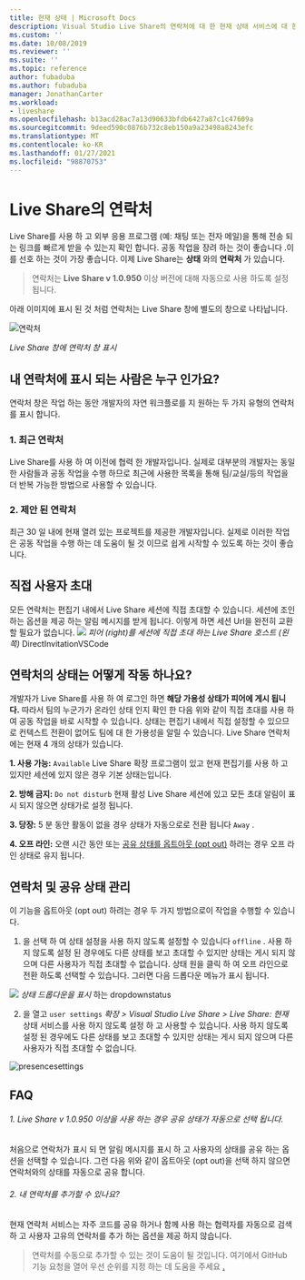 ```yaml
---
title: 현재 상태 | Microsoft Docs
description: Visual Studio Live Share의 연락처에 대 한 현재 상태 서비스에 대 한 정보입니다.
ms.custom: ''
ms.date: 10/08/2019
ms.reviewer: ''
ms.suite: ''
ms.topic: reference
author: fubaduba
ms.author: fubaduba
manager: JonathanCarter
ms.workload:
- liveshare
ms.openlocfilehash: b13acd28ac7a13d90633bfdb6427a87c1c47609a
ms.sourcegitcommit: 9deed590c0876b732c8eb150a9a23498a8243efc
ms.translationtype: MT
ms.contentlocale: ko-KR
ms.lasthandoff: 01/27/2021
ms.locfileid: "98870753"
---
```

<!--
Copyright © Microsoft Corporation
All rights reserved.
Creative Commons Attribution 4.0 License (International): https://creativecommons.org/licenses/by/4.0/legalcode
-->

# <a name="contacts-in-live-share"></a>Live Share의 연락처 

Live Share를 사용 하 고 외부 응용 프로그램 (예: 채팅 또는 전자 메일)을 통해 전송 되는 링크를 빠르게 받을 수 있는지 확인 합니다. 공동 작업을 장려 하는 것이 좋습니다 .이를 선호 하는 것이 가장 좋습니다. 이제 Live Share는 **상태** 와의 **연락처** 가 있습니다.

>연락처는 **Live Share v 1.0.950** 이상 버전에 대해 자동으로 사용 하도록 설정 됩니다.

아래 이미지에 표시 된 것 처럼 연락처는 Live Share 창에 별도의 창으로 나타납니다. 

![연락처](../media/vscode-contacts-intro.png)

<em> Live Share 창에 연락처 창 표시</em>
## <a name="who-shows-up-in-my-contacts"></a>내 연락처에 표시 되는 사람은 누구 인가요?

연락처 창은 작업 하는 동안 개발자의 자연 워크플로를 지 원하는 두 가지 유형의 연락처를 표시 합니다.
### <a name="1-recent-contacts"></a>1. 최근 연락처  
 Live Share를 사용 하 여 이전에 협력 한 개발자입니다. 실제로 대부분의 개발자는 동일한 사람들과 공동 작업을 수행 하므로 최근에 사용한 목록을 통해 팀/교실/등의 작업을 더 반복 가능한 방법으로 사용할 수 있습니다.
### <a name="2-suggested-contacts"></a>2. 제안 된 연락처
최근 30 일 내에 현재 열려 있는 프로젝트를 제공한 개발자입니다. 실제로 이러한 작업은 공동 작업을 수행 하는 데 도움이 될 것 이므로 쉽게 시작할 수 있도록 하는 것이 좋습니다.

## <a name="direct-user-invitations"></a>직접 사용자 초대 
모든 연락처는 편집기 내에서 Live Share 세션에 직접 초대할 수 있습니다. 세션에 조인 하는 옵션을 제공 하는 알림 메시지를 받게 됩니다. 이렇게 하면 세션 Url을 완전히 교환할 필요가 없습니다.
![](https://user-images.githubusercontent.com/51928518/66443914-e59c5d00-e9f5-11e9-957a-b1a92949d660.gif)
<em>피어 (right)를 세션에 직접 초대 하는 Live Share 호스트 (왼쪽)</em> DirectInvitationVSCode

## <a name="how-does-status-for-contacts-work"></a>연락처의 상태는 어떻게 작동 하나요?
개발자가 Live Share를 사용 하 여 로그인 하면 **해당 가용성 상태가 피어에 게시 됩니다.** 따라서 팀의 누군가가 온라인 상태 인지 확인 한 다음 위와 같이 직접 초대를 사용 하 여 공동 작업을 바로 시작할 수 있습니다.
상태는 편집기 내에서 직접 설정할 수 있으므로 컨텍스트 전환이 없어도 팀에 대 한 가용성을 알릴 수 있습니다. Live Share 연락처에는 현재 4 개의 상태가 있습니다.

**1. 사용 가능:** `Available` Live Share 확장 프로그램이 있고 현재 편집기를 사용 하 고 있지만 세션에 있지 않은 경우 기본 상태는입니다.

**2. 방해 금지:** `Do not disturb` 현재 활성 Live Share 세션에 있고 모든 초대 알림이 표시 되지 않으면 상태가로 설정 됩니다.

**3. 당장:** 5 분 동안 활동이 없을 경우 상태가 자동으로로 전환 됩니다 `Away` .

**4. 오프 라인:** 오랜 시간 동안 또는 [공유 상태를 옵트아웃 (opt out)](##ManagingPresence) 하려는 경우 오프 라인 상태로 유지 됩니다.


## <a name="managing-contacts-and-sharing-status"></a>연락처 및 공유 상태<a name="ManagingPresence"> </a> 관리

이 기능을 옵트아웃 (opt out) 하려는 경우 두 가지 방법으로이 작업을 수행할 수 있습니다.
1. 을 선택 하 여 상태 설정을 사용 하지 않도록 설정할 수 있습니다 `offline` . 사용 하지 않도록 설정 된 경우에도 다른 상태를 보고 초대할 수 있지만 상태는 게시 되지 않으며 다른 사용자가 직접 초대할 수 없습니다.
상태 원을 클릭 하 여 오프 라인으로 전환 하도록 선택할 수 있습니다. 그러면 다음 드롭다운 메뉴가 표시 됩니다.

![](../media/vscode-presence-opt-out.png)
<em> 상태 드롭다운을 표시</em> 하는 dropdownstatus

2. 을 열고 `user settings` *확장 > Visual Studio Live Share > Live Share: 현재* 상태 서비스를 사용 하지 않도록 설정 하 고 사용할 수 있습니다. 사용 하지 않도록 설정 된 경우에도 다른 상태를 보고 초대할 수 있지만 상태는 게시 되지 않으며 다른 사용자가 직접 초대할 수 없습니다.

![presencesettings](../media/vscode-presence-setting.png)

## <a name="faqs"></a>FAQ 

###### <a name="1-will-i-be-automatically-opting-into-sharing-status-when-i-use-live-share-v10950-and-above"></a>1. Live Share v 1.0.950 이상을 사용 하는 경우 공유 상태가 자동으로 선택 됩니다.

처음으로 연락처가 표시 되 면 알림 메시지를 표시 하 고 사용자의 상태를 공유 하는 옵션을 선택할 수 있습니다. 그런 다음 위와 같이 옵트아웃 (opt out)을 선택 하지 않으면 연락처와의 상태를 자동으로 공유 합니다.

###### <a name="2-can-i-add-my-own-contacts"></a>2. 내 연락처를 추가할 수 있나요?

현재 연락처 서비스는 자주 코드를 공유 하거나 함께 사용 하는 협력자를 자동으로 검색 하 고 사용자 고유의 연락처를 추가 하는 옵션을 제공 하지 않습니다. 


>연락처를 수동으로 추가할 수 있는 것이 도움이 될 것입니다. 여기에서 GitHub 기능 요청을 열어 우선 순위를 지정 하는 데 도움을 주세요 [.](https://github.com/MicrosoftDocs/live-share/issues/new?template=feature_request.md)
 

 